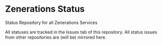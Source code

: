 # Zenerations Status
Status Repository for all Zenerations Services

All statuses are tracked in the Issues tab of this repository. All status issues from other repositories are (will be) mirrored here.
